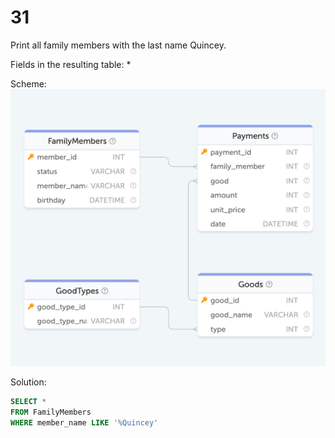 # 31

Print all family members with the last name Quincey.

Fields in the resulting table: *

Scheme:  
![family.png](..%2Fschemes%2Ffamily.png)

Solution:  
```sql
SELECT *
FROM FamilyMembers
WHERE member_name LIKE '%Quincey'
```